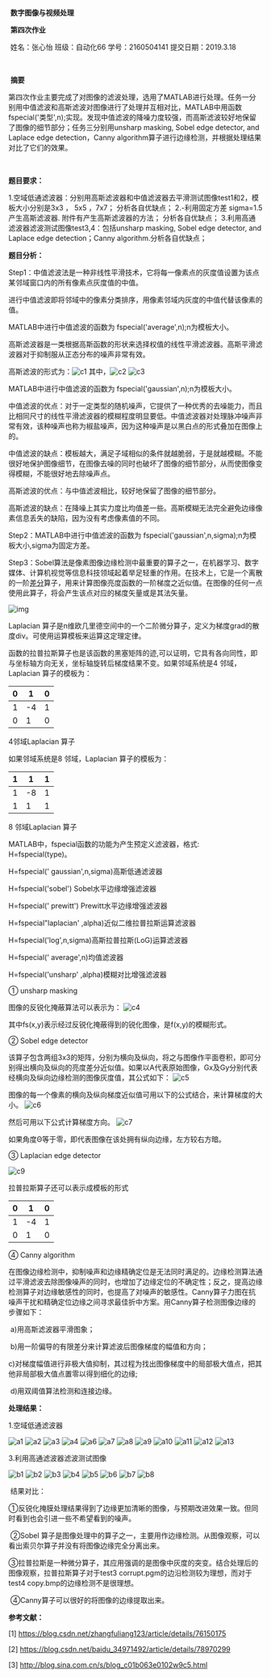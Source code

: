 ​                                                            **数字图像与视频处理** 

​                                                                    **第四次作业** 

​                   姓名：张心怡     班级：自动化66     学号：2160504141     提交日期：2019.3.18 

​                       

​                                                                           **摘要**

​       第四次作业主要完成了对图像的滤波处理，选用了MATLAB进行处理。任务一分别用中值滤波和高斯滤波对图像进行了处理并互相对比，MATLAB中用函数fspecial('类型',n);实现。发现中值滤波的降噪力度较强，而高斯滤波较好地保留了图像的细节部分；任务三分别用unsharp masking, Sobel edge detector, and Laplace edge detection，Canny algorithm算子进行边缘检测，并根据处理结果对比了它们的效果。

 

 



 

​        

**题目要求：**

1.空域低通滤波器：分别用高斯滤波器和中值滤波器去平滑测试图像test1和2，模板大小分别是3x3 ， 5x5 ，7x7； 分析各自优缺点；
2.-利用固定方差 sigma=1.5产生高斯滤波器. 附件有产生高斯滤波器的方法； 分析各自优缺点；
3.利用高通滤波器滤波测试图像test3,4：包括unsharp masking, Sobel edge detector, and Laplace edge detection；Canny algorithm.分析各自优缺点；

**题目分析：**

Step1：中值滤波法是一种非线性平滑技术，它将每一像素点的灰度值设置为该点某邻域窗口内的所有像素点灰度值的中值。

进行中值滤波即将邻域中的像素分类排序，用像素邻域内灰度的中值代替该像素的值。

MATLAB中进行中值滤波的函数为 fspecial('average',n);n为模板大小。

高斯滤波器是一类根据高斯函数的形状来选择权值的线性平滑滤波器。高斯平滑滤波器对于抑制服从正态分布的噪声非常有效。

高斯滤波的形式为：![c1](
https://github.com/Chaselzxy/hw4/blob/master/c1.png)
其中，![c2](
https://github.com/Chaselzxy/hw4/blob/master/c2.png)
![c3](
https://github.com/Chaselzxy/hw4/blob/master/c3.png)

MATLAB中进行中值滤波的函数为 fspecial('gaussian',n);n为模板大小。

中值滤波的优点：对于一定类型的随机噪声，它提供了一种优秀的去噪能力，而且比相同尺寸的线性平滑滤波器的模糊程度明显要低。中值滤波器对处理脉冲噪声非常有效，该种噪声也称为椒盐噪声，因为这种噪声是以黑白点的形式叠加在图像上的。

中值滤波的缺点：模板越大，满足子域相似的条件就越脆弱，于是就越模糊。不能很好地保护图像细节，在图像去噪的同时也破坏了图像的细节部分，从而使图像变得模糊，不能很好地去除噪声点。

高斯滤波的优点：与中值滤波相比，较好地保留了图像的细节部分。

高斯滤波的缺点：在降噪上其实力度比均值差一些。高斯模糊无法完全避免边缘像素信息丢失的缺陷，因为没有考虑像素值的不同。



Step2：MATLAB中进行中值滤波的函数为 fspecial('gaussian',n,sigma);n为模板大小,sigma为固定方差。

 

Step3：Sobel算法是像素图像边缘检测中最重要的算子之一，在机器学习、数字媒体、计算机视觉等信息科技领域起着举足轻重的作用。在技术上，它是一个离散的一阶[差分](https://baike.baidu.com/item/%E5%B7%AE%E5%88%86)算子，用来计算图像亮度函数的一阶梯度之近似值。在图像的任何一点使用此算子，将会产生该点对应的梯度矢量或是其法矢量。

![img](https://images2018.cnblogs.com/blog/955270/201712/955270-20171225134105697-235587583.png)

Laplacian 算子是n维欧几里德空间中的一个二阶微分算子，定义为梯度grad的散度div。可使用运算模板来运算这定理定律。

函数的拉普拉斯算子也是该函数的黑塞矩阵的迹,可以证明，它具有各向同性，即与坐标轴方向无关，坐标轴旋转后梯度结果不变。如果邻域系统是4 邻域，Laplacian 算子的模板为：

| 0    | 1    | 0    |
| ---- | ---- | ---- |
| 1    | -4   | 1    |
| 0    | 1    | 0    |

4邻域Laplacian 算子

如果邻域系统是8 邻域，Laplacian 算子的模板为：

| 1    | 1    | 1    |
| ---- | ---- | ---- |
| 1    | -8   | 1    |
| 1    | 1    | 1    |

8 邻域Laplacian 算子

MATLAB中，fspecial函数的功能为产生预定义滤波器，格式: H=fspecial(type)。

H=fspecial(' gaussian',n,sigma)高斯低通滤波器

H=fspecial('sobel') Sobel水平边缘增强滤波器

H=fspecial(' prewitt') Prewitt水平边缘增强滤波器

H=fspecial"laplacian' ,alpha)近似二维拉普拉斯运算滤波器

H=fspecial('log',n,sigma)高斯拉普拉斯(LoG)运算滤波器

H=fspecial(' average',n)均值滤波器

H=fspecial('unsharp' ,alpha)模糊对比增强滤波器

① unsharp masking 

图像的反锐化掩蔽算法可以表示为：
![c4](
https://github.com/Chaselzxy/hw4/blob/master/c4.png)      

其中fs(x,y)表示经过反锐化掩蔽得到的锐化图像，是f(x,y)的模糊形式。

② Sobel edge detector

该算子包含两组3x3的矩阵，分别为横向及纵向，将之与图像作平面卷积，即可分别得出横向及纵向的亮度差分近似值。如果以A代表原始图像，Gx及Gy分别代表经横向及纵向边缘检测的图像灰度值，其公式如下： 
![c5](
https://github.com/Chaselzxy/hw4/blob/master/c5.png)

图像的每一个像素的横向及纵向梯度近似值可用以下的公式结合，来计算梯度的大小。
![c6](
https://github.com/Chaselzxy/hw4/blob/master/c6.png)

然后可用以下公式计算梯度方向。
![c7](
https://github.com/Chaselzxy/hw4/blob/master/c7.png)

如果角度Θ等于零，即代表图像在该处拥有纵向边缘，左方较右方暗。

③ Laplacian edge detector

![c9](
https://github.com/Chaselzxy/hw4/blob/master/c9.png)

拉普拉斯算子还可以表示成模板的形式

| 0    | 1    | 0    |
| ---- | ---- | ---- |
| 1    | -4   | 1    |
| 0    | 1    | 0    |

④ Canny algorithm

​    在图像边缘检测中，抑制噪声和边缘精确定位是无法同时满足的。边缘检测算法通过平滑滤波去除图像噪声的同时，也增加了边缘定位的不确定性；反之，提高边缘检测算子对边缘敏感性的同时，也提高了对噪声的敏感性。Canny算子力图在抗噪声干扰和精确定位边缘之间寻求最佳折中方案。用Canny算子检测图像边缘的步骤如下：

​    a)用高斯滤波器平滑图象；

​    b)用一阶偏导的有限差分来计算滤波后图像梯度的幅值和方向；

​    c)对梯度幅值进行非极大值抑制，其过程为找出图像梯度中的局部极大值点，把其他非局部极大值点置零以得到细化的边缘;

​    d)用双阈值算法检测和连接边缘。



**处理结果：**

1.空域低通滤波器

![a1](
https://github.com/Chaselzxy/hw4/blob/master/a1.jpg)
![a2](
https://github.com/Chaselzxy/hw4/blob/master/a2.jpg)
![a3](
https://github.com/Chaselzxy/hw4/blob/master/a3.jpg)
![a4](
https://github.com/Chaselzxy/hw4/blob/master/a4.jpg)
![a6](
https://github.com/Chaselzxy/hw4/blob/master/a6.jpg)
![a7](
https://github.com/Chaselzxy/hw4/blob/master/a7.jpg)
![a8](
https://github.com/Chaselzxy/hw4/blob/master/a8.jpg)
![a9](
https://github.com/Chaselzxy/hw4/blob/master/a9.jpg)
![a10](
https://github.com/Chaselzxy/hw4/blob/master/a10.jpg)
![a11](
https://github.com/Chaselzxy/hw4/blob/master/a11.jpg)
![a12](
https://github.com/Chaselzxy/hw4/blob/master/a12.jpg)
![a13](
https://github.com/Chaselzxy/hw4/blob/master/a13.jpg)
 

3.利用高通滤波器滤波测试图像

![b1](
https://github.com/Chaselzxy/hw4/blob/master/b1.jpg)
![b2](
https://github.com/Chaselzxy/hw4/blob/master/b2.jpg)
![b3](
https://github.com/Chaselzxy/hw4/blob/master/b3.jpg)
![b4](
https://github.com/Chaselzxy/hw4/blob/master/b4.jpg)
![b5](
https://github.com/Chaselzxy/hw4/blob/master/b5.jpg)
![b6](
https://github.com/Chaselzxy/hw4/blob/master/b6.jpg)
![b7](
https://github.com/Chaselzxy/hw4/blob/master/b7.jpg)
![b8](
https://github.com/Chaselzxy/hw4/blob/master/b8.jpg)


​        结果对比：

​        ①反锐化掩膜处理结果得到了边缘更加清晰的图像，与预期改进效果一致。但同时看到也会引进一些不希望看到的噪声。

​        ②Sobel 算子是图像处理中的算子之一，主要用作边缘检测。从图像观察，可以看出索贝尔算子并没有将图像边缘完全分离出来。

​        ③拉普拉斯是一种微分算子，其应用强调的是图像中灰度的突变。结合处理后的图像观察，拉普拉斯算子对于test3 corrupt.pgm的边沿检测较为理想，而对于test4 copy.bmp的边缘检测不是很理想。

​        ④Canny算子可以很好的将图像的边缘提取出来。



**参考文献：**

[1] https://blog.csdn.net/zhangfuliang123/article/details/76150175

[2] https://blog.csdn.net/baidu_34971492/article/details/78970299

[3] http://blog.sina.com.cn/s/blog_c01b063e0102w9c5.html

 
